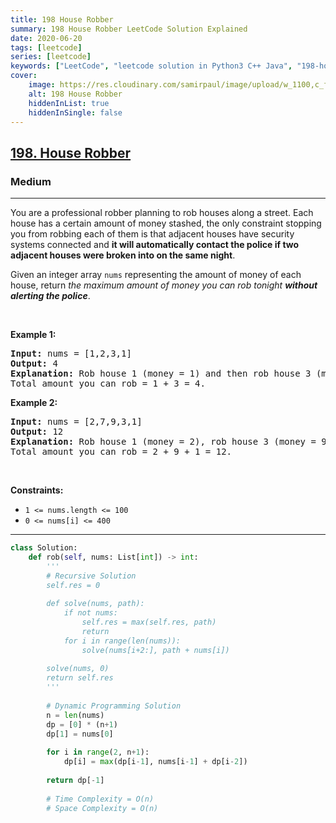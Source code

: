 ```yaml
---
title: 198 House Robber
summary: 198 House Robber LeetCode Solution Explained
date: 2020-06-20
tags: [leetcode]
series: [leetcode]
keywords: ["LeetCode", "leetcode solution in Python3 C++ Java", "198-house-robber LeetCode Solution Explained"]
cover:
    image: https://res.cloudinary.com/samirpaul/image/upload/w_1100,c_fit,co_rgb:FFFFFF,l_text:Arial_75_bold:198 House Robber - Solution Explained/problem-solving.webp
    alt: 198 House Robber
    hiddenInList: true
    hiddenInSingle: false
---
```



<h2><a href="https://leetcode.com/problems/house-robber/">198. House Robber</a></h2><h3>Medium</h3><hr><div><p>You are a professional robber planning to rob houses along a street. Each house has a certain amount of money stashed, the only constraint stopping you from robbing each of them is that adjacent houses have security systems connected and <b>it will automatically contact the police if two adjacent houses were broken into on the same night</b>.</p>

<p>Given an integer array <code>nums</code> representing the amount of money of each house, return <em>the maximum amount of money you can rob tonight <b>without alerting the police</b></em>.</p>

<p>&nbsp;</p>
<p><strong>Example 1:</strong></p>

<pre><strong>Input:</strong> nums = [1,2,3,1]
<strong>Output:</strong> 4
<strong>Explanation:</strong> Rob house 1 (money = 1) and then rob house 3 (money = 3).
Total amount you can rob = 1 + 3 = 4.
</pre>

<p><strong>Example 2:</strong></p>

<pre><strong>Input:</strong> nums = [2,7,9,3,1]
<strong>Output:</strong> 12
<strong>Explanation:</strong> Rob house 1 (money = 2), rob house 3 (money = 9) and rob house 5 (money = 1).
Total amount you can rob = 2 + 9 + 1 = 12.
</pre>

<p>&nbsp;</p>
<p><strong>Constraints:</strong></p>

<ul>
	<li><code>1 &lt;= nums.length &lt;= 100</code></li>
	<li><code>0 &lt;= nums[i] &lt;= 400</code></li>
</ul>
</div>

---




```python
class Solution:
    def rob(self, nums: List[int]) -> int:
        '''
        # Recursive Solution
        self.res = 0
        
        def solve(nums, path):
            if not nums:
                self.res = max(self.res, path)
                return
            for i in range(len(nums)):
                solve(nums[i+2:], path + nums[i])
            
        solve(nums, 0)
        return self.res
        '''
    
        # Dynamic Programming Solution
        n = len(nums)
        dp = [0] * (n+1)
        dp[1] = nums[0]
        
        for i in range(2, n+1):
            dp[i] = max(dp[i-1], nums[i-1] + dp[i-2])
            
        return dp[-1]
    
        # Time Complexity = O(n)
        # Space Complexity = O(n)
```
